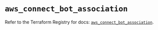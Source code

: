 # `aws_connect_bot_association`

Refer to the Terraform Registry for docs: [`aws_connect_bot_association`](https://registry.terraform.io/providers/hashicorp/aws/5.72.1/docs/resources/connect_bot_association).
